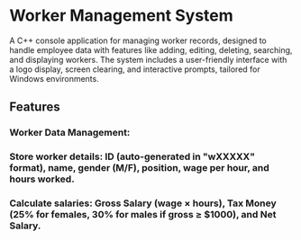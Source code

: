 # Worker Management System
A C++ console application for managing worker records, designed to handle employee data with features like adding, editing, deleting, searching, and displaying workers. The system includes a user-friendly interface with a logo display, screen clearing, and interactive prompts, tailored for Windows environments.

## Features
### Worker Data Management:
### Store worker details: ID (auto-generated in "wXXXXX" format), name, gender (M/F), position, wage per hour, and hours worked.
### Calculate salaries: Gross Salary (wage × hours), Tax Money (25% for females, 30% for males if gross ≥ $1000), and Net Salary.
